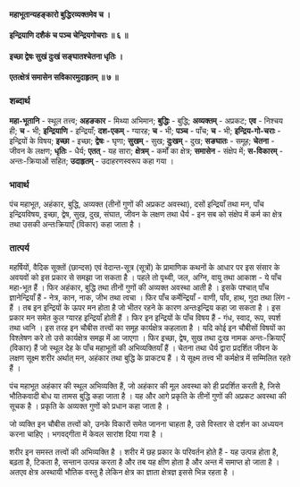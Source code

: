 #### महाभूतान्यहङ्कारो बुद्धिरव्यक्तमेव च ।
#### इन्द्रियाणि दशैकं च पञ्च चेन्द्रियगोचराः ॥ ६ ॥
#### इच्छा द्वेषः सुखं दुःखं सङ्घातश्चेतना धृतिः ।
#### एतत्क्षेत्रं समासेन सविकारमुदाहृतम् ॥ ७ ॥

### शब्दार्थ

**महा-भूतानि** - स्थूल तत्त्व; **अहङकार** - मिथ्या अभिमान; **बुद्धिः** - बुद्धि; **अव्यक्तम्** - अप्रकट; **एव** - निश्चय ही; **च** - भी; **इन्द्रियाणि** - इन्द्रियाँ; **दश-एकम्** - ग्यारह; **च** - भी; **पञ्च** - पाँच; **च** - भी; **इन्द्रिय-गो-चराः** - इन्द्रियों के विषय; **इच्छा** - इच्छा; **द्वेषः** - घृणा; **सुखम्** - सुख; **दुःखम्** - दुख; **सङघातः** - समूह; **चेतना** - जीवन के लक्षण; **धृतिः** - धैर्य; **एतत्** - यह सारा; **क्षेत्रम्** - कर्मों का क्षेत्र; **समासेन** - संक्षेप में; **स-विकारम्** - अन्तः-क्रियाओं सहित; **उदाहृतम्** - उदाहरणस्वरूप कहा गया ।

### भावार्थ

पंच महाभूत, अहंकार, बुद्धि, अव्यक्त (तीनों गुणों की अप्रकट अवस्था), दसों इन्द्रियाँ तथा मन, पाँच इन्द्रियविषय, इच्छा, द्वेष, सुख, दुख, संघात, जीवन के लक्षण तथा धैर्य - इन सब को संक्षेप में कर्म का क्षेत्र तथा उसकी अन्तःक्रियाएँ (विकार) कहा जाता है ।

### तात्पर्य

महर्षियों, वैदिक सूक्तों (छान्दस) एवं वेदान्त-सूत्र (सूत्रों) के प्रामाणिक कथनों के आधार पर इस संसार के अवयवों को इस प्रकार से समझा जा सकता है । पहले तो पृथ्वी, जल, अग्नि, वायु तथा आकाश - ये पाँच महा-भूत हैं । फिर अहंकार, बुद्धि तथा तीनों गुणों की अव्यक्त अवस्था आती है । इसके पश्चात् पाँच ज्ञानेन्द्रियाँ हैं - नेत्र, कान, नाक, जीभ तथा त्वचा । फिर पाँच कर्मेन्द्रियाँ - वाणी, पाँव, हाथ, गुदा तथा लिंग - हैं । तब इन इन्द्रियों के ऊपर मन होता है जो भीतर रहने के कारण अन्तःइन्द्रिय कहा जा सकता है । इस प्रकार मन समेत कुल ग्यारह इन्द्रियाँ होती हैं । फिर इन इन्द्रियों के पाँच विषय हैं - गंध, स्वाद, रूप, स्पर्श तथा ध्वनि । इस तरह इन चौबीस तत्त्वों का समूह कार्यक्षेत्र कहलाता है । यदि कोई इन चौबीसों विषयों का विश्लेषण करे तो उसे कार्यक्षेत्र समझ में आ जाएगा । फिर इच्छा, द्वेष, सुख तथा दुःख नामक अन्तः-क्रियाएँ (विकार) हैं जो स्थूल देह के पाँच महाभूतों की अभिव्यक्तियाँ हैं । चेतना तथा धैर्य द्वारा प्रदर्शित जीवन के लक्षण सूक्ष्म शरीर अर्थात् मन, अहंकार तथा बुद्धि के प्राकट्य हैं । ये सूक्ष्म तत्त्व भी कर्मक्षेत्र में सम्मिलित रहते हैं ।

पंच महाभूत अहंकार की स्थूल अभिव्यक्ति हैं, जो अहंकार की मूल अवस्था को ही प्रदर्शित करती है, जिसे भौतिकवादी बोध या तामस बुद्धि कहा जाता है । यह और आगे प्रकृति के तीनों गुणों की अप्रकट अवस्था की सूचक है । प्रकृति के अव्यक्त गुणों को प्रधान कहा जाता है ।

जो व्यक्ति इन चौबीस तत्त्वों को, उनके विकारों समेत जानना चाहता है, उसे विस्तार से दर्शन का अध्ययन करना चाहिए । भगवद्गीता में केवल सारांश दिया गया है ।

शरीर इन समस्त तत्त्वों की अभिव्यक्ति है । शरीर में छह प्रकार के परिवर्तन होते हैं - यह उत्पन्न होता है, बढ़ता है, टिकता है, सन्तान उत्पन्न करता है और तब यह क्षीण होता है और अन्त में समाप्त हो जाता है । अतएव क्षेत्र अस्थायी भौतिक वस्तु है लेकिन क्षेत्र का ज्ञाता क्षेत्रज्ञ इससे भिन्न रहता है ।